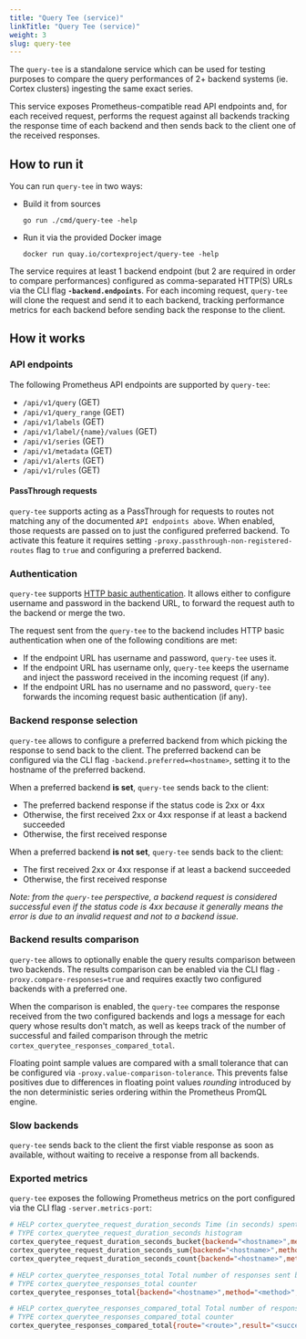 ```yaml
---
title: "Query Tee (service)"
linkTitle: "Query Tee (service)"
weight: 3
slug: query-tee
---
```


The `query-tee` is a standalone service which can be used for testing purposes to compare the query performances of 2+ backend systems (ie. Cortex clusters) ingesting the same exact series.

This service exposes Prometheus-compatible read API endpoints and, for each received request, performs the request against all backends tracking the response time of each backend and then sends back to the client one of the received responses.

## How to run it

You can run `query-tee` in two ways:

- Build it from sources
  ```
  go run ./cmd/query-tee -help
  ```
- Run it via the provided Docker image
  ```
  docker run quay.io/cortexproject/query-tee -help
  ```

The service requires at least 1 backend endpoint (but 2 are required in order to compare performances) configured as comma-separated HTTP(S) URLs via the CLI flag **`-backend.endpoints`**. For each incoming request, `query-tee` will clone the request and send it to each backend, tracking performance metrics for each backend before sending back the response to the client.

## How it works

### API endpoints

The following Prometheus API endpoints are supported by `query-tee`:

- `/api/v1/query` (GET)
- `/api/v1/query_range` (GET)
- `/api/v1/labels` (GET)
- `/api/v1/label/{name}/values` (GET)
- `/api/v1/series` (GET)
- `/api/v1/metadata` (GET)
- `/api/v1/alerts` (GET)
- `/api/v1/rules` (GET)

#### PassThrough requests

`query-tee` supports acting as a PassThrough for requests to routes not matching any of the documented `API endpoints above`.
When enabled, those requests are passed on to just the configured preferred backend.
To activate this feature it requires setting `-proxy.passthrough-non-registered-routes` flag to `true` and configuring a preferred backend.

### Authentication

`query-tee` supports [HTTP basic authentication](https://developer.mozilla.org/en-US/docs/Web/HTTP/Authentication). It allows either to configure username and password in the backend URL, to forward the request auth to the backend or merge the two.

The request sent from the `query-tee` to the backend includes HTTP basic authentication when one of the following conditions are met:

- If the endpoint URL has username and password, `query-tee` uses it.
- If the endpoint URL has username only, `query-tee` keeps the username and inject the password received in the incoming request (if any).
- If the endpoint URL has no username and no password, `query-tee` forwards the incoming request basic authentication (if any).

### Backend response selection

`query-tee` allows to configure a preferred backend from which picking the response to send back to the client. The preferred backend can be configured via the CLI flag `-backend.preferred=<hostname>`, setting it to the hostname of the preferred backend.

When a preferred backend **is set**, `query-tee` sends back to the client:

- The preferred backend response if the status code is 2xx or 4xx
- Otherwise, the first received 2xx or 4xx response if at least a backend succeeded
- Otherwise, the first received response

When a preferred backend **is not set**, `query-tee` sends back to the client:

- The first received 2xx or 4xx response if at least a backend succeeded
- Otherwise, the first received response

_Note: from the `query-tee` perspective, a backend request is considered successful even if the status code is 4xx because it generally means the error is due to an invalid request and not to a backend issue._

### Backend results comparison

`query-tee` allows to optionally enable the query results comparison between two backends. The results comparison can be enabled via the CLI flag `-proxy.compare-responses=true` and requires exactly two configured backends with a preferred one.

When the comparison is enabled, the `query-tee` compares the response received from the two configured backends and logs a message for each query whose results don't match, as well as keeps track of the number of successful and failed comparison through the metric `cortex_querytee_responses_compared_total`.

Floating point sample values are compared with a small tolerance that can be configured via `-proxy.value-comparison-tolerance`. This prevents false positives due to differences in floating point values _rounding_ introduced by the non deterministic series ordering within the Prometheus PromQL engine.

### Slow backends

`query-tee` sends back to the client the first viable response as soon as available, without waiting to receive a response from all backends.

### Exported metrics

`query-tee` exposes the following Prometheus metrics on the port configured via the CLI flag `-server.metrics-port`:

```bash
# HELP cortex_querytee_request_duration_seconds Time (in seconds) spent serving HTTP requests.
# TYPE cortex_querytee_request_duration_seconds histogram
cortex_querytee_request_duration_seconds_bucket{backend="<hostname>",method="<method>",route="<route>",status_code="<status>",le="<bucket>"}
cortex_querytee_request_duration_seconds_sum{backend="<hostname>",method="<method>",route="<route>",status_code="<status>"}
cortex_querytee_request_duration_seconds_count{backend="<hostname>",method="<method>",route="<route>",status_code="<status>"}

# HELP cortex_querytee_responses_total Total number of responses sent back to the client by the selected backend.
# TYPE cortex_querytee_responses_total counter
cortex_querytee_responses_total{backend="<hostname>",method="<method>",route="<route>"}

# HELP cortex_querytee_responses_compared_total Total number of responses compared per route name by result.
# TYPE cortex_querytee_responses_compared_total counter
cortex_querytee_responses_compared_total{route="<route>",result="<success|fail>"}
```
